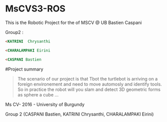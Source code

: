 # MsCVS3-ROS
This is the Robotic Project for the  of MSCV @ UB  Bastien Caspani

Group2 :
 ```html
<KATRINI  Chrysanthi
```
```html
<CHARALAMPAKI Eirini
 ```
 ```html
<CASPANI Bastien
 ``` 
 #Project summary
 
> The scenario of our project is that Tbot the turtlebot is arriving on a foreign environement and need to move automosly and identify tools.
So in practice the robot will you slam and detect 3D geometric forms as sphere a cube
...
 
 Ms CV- 2016 - University of Burgundy
 
 
 Group 2 (CASPANI Bastien, KATRINI Chrysanthi, CHARALAMPAKI Eirini)
